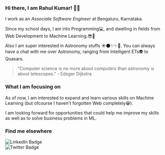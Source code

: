 ### Hi there, I am Rahul Kumar! 👋😃

I work as an *Associate Software Engineer* at Bengaluru, Karnataka.

Since my school days, I am into Programming💻, and dwelling in fields from Web Development to Machine Learning.😎🤩

Also I am super interested in Astronomy stuffs ☀🌑✨✨💫. You can always have a chat with me over Astronomy, ranging from Intelligent ETs👽 to Quasars.

> "Computer science is no more about computers than astronomy is about telescopes." - Edsger Dijkstra

### What I am focusing on

As of now, I am interested to expand and learn various skills on Machine Learning (but ofcourse I haven't forgotten Web completely😁). 

I am looking forward for opportunities that could help me improve my skills as well as to solve business problems in ML.

### Find me elsewhere

![LinkedIn Badge](https://img.shields.io/badge/LinkedIn-blue??style=social&logo=appveyor&link=https://www.linkedin.com/in/rahulkumar082/)  
![Twitter Badge](https://img.shields.io/badge/Twitter-blue??style=social&logo=appveyor&link=https://twitter.com/fireDragon_rk)
